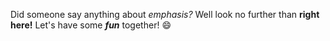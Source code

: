 Did someone say anything about *emphasis?* Well look no further than __right here!__ Let's have some **_fun_** together! :smile:
